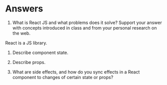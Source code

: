 # Answers

1. What is React JS and what problems does it solve? Support your answer with concepts introduced in class and from your personal research on the web.

React is a JS library.

1. Describe component state.

1. Describe props.

1. What are side effects, and how do you sync effects in a React component to changes of certain state or props?
